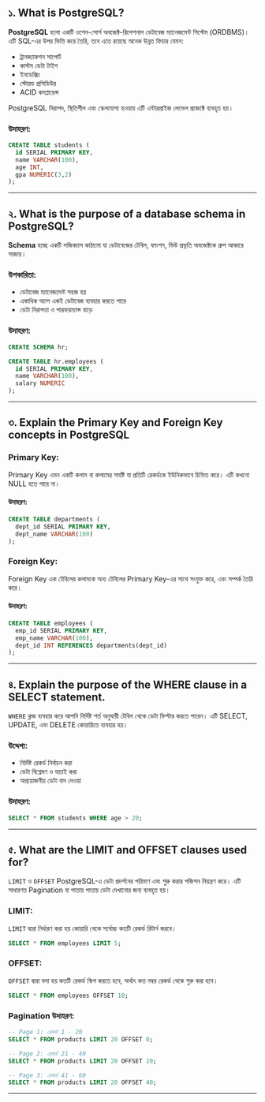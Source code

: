 ##  ১. What is PostgreSQL?

**PostgreSQL** হলো একটি ওপেন-সোর্স অবজেক্ট-রিলেশনাল ডেটাবেজ ম্যানেজমেন্ট সিস্টেম (ORDBMS)। এটি SQL-এর উপর ভিত্তি করে তৈরি, তবে এতে রয়েছে অনেক উন্নত ফিচার যেমন:

- ট্রানজ্যাকশন সাপোর্ট
- কাস্টম ডেটা টাইপ
- ইনডেক্সিং
- স্টোরড প্রসিডিউর
- ACID কমপ্লায়েন্স

PostgreSQL নিরাপদ, স্থিতিশীল এবং স্কেলযোগ্য হওয়ায় এটি এন্টারপ্রাইজ লেভেল প্রজেক্টে ব্যবহৃত হয়।

###  উদাহরণ:
```sql
CREATE TABLE students (
  id SERIAL PRIMARY KEY,
  name VARCHAR(100),
  age INT,
  gpa NUMERIC(3,2)
);
```

---

##  ২. What is the purpose of a database schema in PostgreSQL?

**Schema** হচ্ছে একটি লজিক্যাল কাঠামো যা ডেটাবেজের টেবিল, ফাংশন, ভিউ প্রভৃতি অবজেক্টকে গ্রুপ আকারে সাজায়। 

###  উপকারিতা:
- ডেটাবেজ ম্যানেজমেন্ট সহজ হয়
- একাধিক অ্যাপ একই ডেটাবেজ ব্যবহার করতে পারে
- ডেটা নিরাপত্তা ও পারফরম্যান্স বাড়ে

###  উদাহরণ:
```sql
CREATE SCHEMA hr;

CREATE TABLE hr.employees (
  id SERIAL PRIMARY KEY,
  name VARCHAR(100),
  salary NUMERIC
);
```

---

##  ৩. Explain the Primary Key and Foreign Key concepts in PostgreSQL

###  Primary Key:
Primary Key এমন একটি কলাম বা কলামের সমষ্টি যা প্রতিটি রেকর্ডকে ইউনিকভাবে চিহ্নিত করে। এটি কখনো NULL হতে পারে না।

####  উদাহরণ:
```sql
CREATE TABLE departments (
  dept_id SERIAL PRIMARY KEY,
  dept_name VARCHAR(100)
);
```

###  Foreign Key:
Foreign Key এক টেবিলের কলামকে অন্য টেবিলের Primary Key-এর সাথে সংযুক্ত করে, এবং সম্পর্ক তৈরি করে।

####  উদাহরণ:
```sql
CREATE TABLE employees (
  emp_id SERIAL PRIMARY KEY,
  emp_name VARCHAR(100),
  dept_id INT REFERENCES departments(dept_id)
);
```

---

##  ৪. Explain the purpose of the WHERE clause in a SELECT statement.

`WHERE` ক্লজ ব্যবহার করে আপনি নির্দিষ্ট শর্ত অনুযায়ী টেবিল থেকে ডেটা ফিল্টার করতে পারেন। এটি SELECT, UPDATE, এবং DELETE কোয়ারিতে ব্যবহার হয়।

###  উদ্দেশ্য:
- নির্দিষ্ট রেকর্ড নির্বাচন করা
- ডেটা বিশ্লেষণ ও যাচাই করা
- অপ্রয়োজনীয় ডেটা বাদ দেওয়া

###  উদাহরণ:
```sql
SELECT * FROM students WHERE age > 20;
```

---

##  ৫. What are the LIMIT and OFFSET clauses used for?

`LIMIT` ও `OFFSET` PostgreSQL-এ ডেটা প্রদর্শনের পরিমাণ এবং শুরু করার পজিশন নিয়ন্ত্রণ করে। এটি সাধারণত Pagination বা পাতায় পাতায় ডেটা দেখানোর জন্য ব্যবহৃত হয়।

###  LIMIT:
`LIMIT` দ্বারা নির্ধারণ করা হয় কোয়ারি থেকে সর্বোচ্চ কতটি রেকর্ড রিটার্ন করবে।

```sql
SELECT * FROM employees LIMIT 5;
```

###  OFFSET:
`OFFSET` দ্বারা বলা হয় কতটি রেকর্ড স্কিপ করতে হবে, অর্থাৎ কত নম্বর রেকর্ড থেকে শুরু করা হবে।

```sql
SELECT * FROM employees OFFSET 10;
```

###  Pagination উদাহরণ:
```sql
-- Page 1: রেকর্ড 1 - 20
SELECT * FROM products LIMIT 20 OFFSET 0;

-- Page 2: রেকর্ড 21 - 40
SELECT * FROM products LIMIT 20 OFFSET 20;

-- Page 3: রেকর্ড 41 - 60
SELECT * FROM products LIMIT 20 OFFSET 40;
```

---